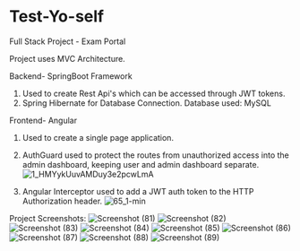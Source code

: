 # Test-Yo-self
Full Stack Project - Exam Portal


Project uses MVC Architecture.

Backend- SpringBoot Framework
1) Used to create Rest Api's which can be accessed through JWT tokens.
2) Spring Hibernate for Database Connection. Database used: MySQL

Frontend- Angular
1) Used to create a single page application.
2) AuthGuard used to protect the routes from unauthorized access into the admin dashboard, keeping user and admin dashboard separate.
![1_HMYykUuvAMDuy3e2pcwLmA](https://user-images.githubusercontent.com/35832850/178339477-5127345c-1880-4781-9557-4873c179299f.png)


3) Angular Interceptor used to add a JWT auth token to the HTTP Authorization header.
![65_1-min](https://user-images.githubusercontent.com/35832850/178340046-b68131dc-056b-4c60-8743-edaeb0078063.jpg)




Project Screenshots:
![Screenshot (81)](https://user-images.githubusercontent.com/35832850/178341015-0607b962-b562-486a-bfa3-ea01951ef75c.png)
![Screenshot (82)](https://user-images.githubusercontent.com/35832850/178341020-ea7a45e3-1f08-4d7b-9544-e02a0d468b7f.png)
![Screenshot (83)](https://user-images.githubusercontent.com/35832850/178341022-ead31b54-4ab3-48c6-9293-7ce05bc9f807.png)
![Screenshot (84)](https://user-images.githubusercontent.com/35832850/178341025-c4b0e6e5-d9e5-4257-8be5-1d7d00ffc311.png)
![Screenshot (85)](https://user-images.githubusercontent.com/35832850/178341037-20271bed-c26e-41c4-8175-219ed9950a38.png)
![Screenshot (86)](https://user-images.githubusercontent.com/35832850/178341044-62eab316-63d7-4b5c-8613-340b1a3323d0.png)
![Screenshot (87)](https://user-images.githubusercontent.com/35832850/178341055-b274c984-eeeb-4666-aeb1-589f74044655.png)
![Screenshot (88)](https://user-images.githubusercontent.com/35832850/178341064-040fbf5a-0bf5-4abe-86f4-9b44bb6e5c4f.png)
![Screenshot (89)](https://user-images.githubusercontent.com/35832850/178341079-3893953d-b75d-4d50-961d-c756d3e86cd0.png)

